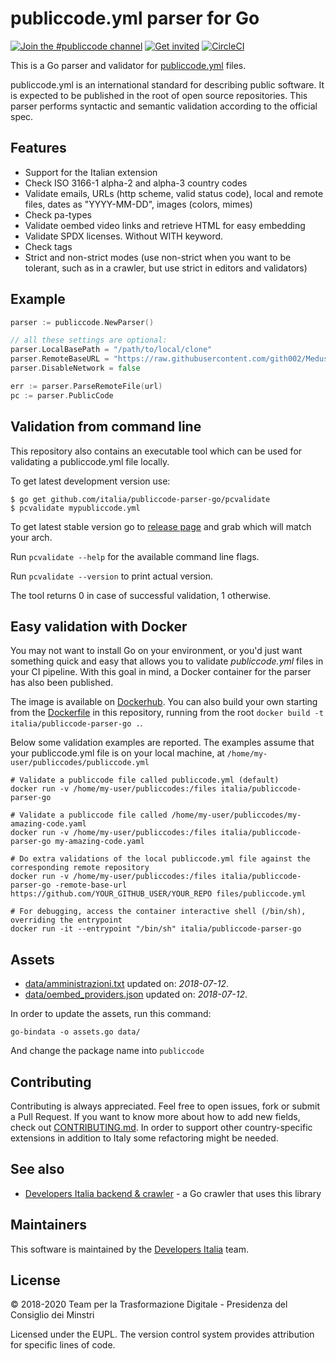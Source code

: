 # publiccode.yml parser for Go

[![Join the #publiccode channel](https://img.shields.io/badge/Slack%20channel-%23publiccode-blue.svg?logo=slack)](https://developersitalia.slack.com/messages/CAM3F785T)
[![Get invited](https://slack.developers.italia.it/badge.svg)](https://slack.developers.italia.it/) [![CircleCI](https://circleci.com/gh/italia/publiccode-parser-go.svg?style=svg)](https://circleci.com/gh/italia/publiccode-parser-go)

This is a Go parser and validator for [publiccode.yml](https://github.com/italia/publiccode.yml) files.

publiccode.yml is an international standard for describing public software. It is expected to be published in the root of open source repositories. This parser performs syntactic and semantic validation according to the official spec.

## Features

- Support for the Italian extension
- Check ISO 3166-1 alpha-2 and alpha-3 country codes
- Validate emails, URLs (http scheme, valid status code), local and remote files, dates as "YYYY-MM-DD", images (colors, mimes)
- Check pa-types
- Validate oembed video links and retrieve HTML for easy embedding
- Validate SPDX licenses. Without WITH keyword.
- Check tags
- Strict and non-strict modes (use non-strict when you want to be tolerant, such as in a crawler, but use strict in editors and validators)

## Example

```go
parser := publiccode.NewParser()

// all these settings are optional:
parser.LocalBasePath = "/path/to/local/clone"
parser.RemoteBaseURL = "https://raw.githubusercontent.com/gith002/Medusa/master"
parser.DisableNetwork = false

err := parser.ParseRemoteFile(url)
pc := parser.PublicCode
```

## Validation from command line

This repository also contains an executable tool which can be used for validating a publiccode.yml file locally.

To get latest development version use:
```
$ go get github.com/italia/publiccode-parser-go/pcvalidate
$ pcvalidate mypubliccode.yml
```

To get latest stable version go to [release page](https://github.com/italia/publiccode-parser-go/releases/latest) and grab which will match your arch.

Run `pcvalidate --help` for the available command line flags.

Run `pcvalidate --version` to print actual version.

The tool returns 0 in case of successful validation, 1 otherwise.

## Easy validation with Docker

You may not want to install Go on your environment, or you'd just want something quick and easy that allows you to validate *publiccode.yml* files in your CI pipeline. With this goal in mind, a Docker container for the parser has also been published.

The image is available on [Dockerhub](https://hub.docker.com/repository/docker/italia/publiccode-parser-go).
You can also build your own starting from the [Dockerfile](Dockerfile) in this repository, running from the root `docker build -t italia/publiccode-parser-go .`.

Below some validation examples are reported. The examples assume that your publiccode.yml file is on your local machine, at `/home/my-user/publiccodes/publiccode.yml`

```shell
# Validate a publiccode file called publiccode.yml (default)
docker run -v /home/my-user/publiccodes:/files italia/publiccode-parser-go

# Validate a publiccode file called /home/my-user/publiccodes/my-amazing-code.yaml
docker run -v /home/my-user/publiccodes:/files italia/publiccode-parser-go my-amazing-code.yaml

# Do extra validations of the local publiccode.yml file against the corresponding remote repository
docker run -v /home/my-user/publiccodes:/files italia/publiccode-parser-go -remote-base-url https://github.com/YOUR_GITHUB_USER/YOUR_REPO files/publiccode.yml

# For debugging, access the container interactive shell (/bin/sh), overriding the entrypoint
docker run -it --entrypoint "/bin/sh" italia/publiccode-parser-go
```

## Assets

- [data/amministrazioni.txt](data/amministrazioni.txt) updated on: _2018-07-12_.
- [data/oembed_providers.json](data/oembed_providers.json) updated on: _2018-07-12_.

In order to update the assets, run this command:

`go-bindata -o assets.go data/`

And change the package name into `publiccode`

## Contributing

Contributing is always appreciated.
Feel free to open issues, fork or submit a Pull Request.
If you want to know more about how to add new fields, check out [CONTRIBUTING.md](CONTRIBUTING.md). In order to support other country-specific extensions in addition to Italy some refactoring might be needed.

## See also

* [Developers Italia backend & crawler](https://github.com/italia/developers-italia-backend) - a Go crawler that uses this library

## Maintainers

This software is maintained by the [Developers Italia](https://developers.italia.it/) team.

## License

© 2018-2020 Team per la Trasformazione Digitale - Presidenza del Consiglio dei Minstri

Licensed under the EUPL.
The version control system provides attribution for specific lines of code.
